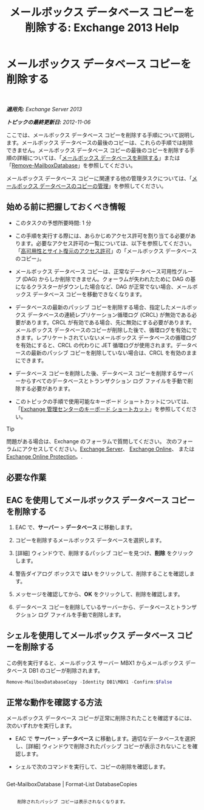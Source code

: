 ﻿---
title: 'メールボックス データベース コピーを削除する: Exchange 2013 Help'
TOCTitle: メールボックス データベース コピーを削除する
ms:assetid: 99fecdde-b158-4dfc-9ca7-ff7c0ada7819
ms:mtpsurl: https://technet.microsoft.com/ja-jp/library/Dd298164(v=EXCHG.150)
ms:contentKeyID: 48269849
ms.date: 05/23/2018
mtps_version: v=EXCHG.150
ms.translationtype: MT
---

# メールボックス データベース コピーを削除する

 

_**適用先:** Exchange Server 2013_

_**トピックの最終更新日:** 2012-11-06_

ここでは、メールボックス データベース コピーを削除する手順について説明します。メールボックス データベースの最後のコピーは、これらの手順では削除できません。メールボックス データベース コピーの最後のコピーを削除する手順の詳細については、「[メールボックス データベースを削除する](manage-mailbox-databases-in-exchange-2013-exchange-2013-help.md)」または「[Remove-MailboxDatabase](https://technet.microsoft.com/ja-jp/library/aa997931\(v=exchg.150\))」を参照してください。

メールボックス データベース コピーに関連する他の管理タスクについては、「[メールボックス データベースのコピーの管理](managing-mailbox-database-copies-exchange-2013-help.md)」を参照してください。

## 始める前に把握しておくべき情報

  - このタスクの予想所要時間: 1 分

  - この手順を実行する際には、あらかじめアクセス許可を割り当てる必要があります。必要なアクセス許可の一覧については、以下を参照してください。「[高可用性とサイト復元のアクセス許可](high-availability-and-site-resilience-permissions-exchange-2013-help.md)」の「メールボックス データベースのコピー」。

  - メールボックス データベース コピーは、正常なデータベース可用性グループ (DAG) からしか削除できません。クォーラムが失われたために DAG の基になるクラスターがダウンした場合など、DAG が正常でない場合、メールボックス データベース コピーを移動できなくなります。

  - データベースの最新のパッシブ コピーを削除する場合、指定したメールボックス データベースの連続レプリケーション循環ログ (CRCL) が無効である必要があります。CRCL が有効である場合、先に無効にする必要があります。メールボックス データベースのコピーが削除した後で、循環ログを有効にできます。レプリケートされていないメールボックス データベースの循環ログを有効にすると、CRCL の代わりに JET 循環ログが使用されます。データベースの最新のパッシブ コピーを削除していない場合は、CRCL を有効のままにできます。

  - データベース コピーを削除した後、データベース コピーを削除するサーバーからすべてのデータベースとトランザクション ログ ファイルを手動で削除する必要があります。

  - このトピックの手順で使用可能なキーボード ショートカットについては、「[Exchange 管理センターのキーボード ショートカット](keyboard-shortcuts-in-the-exchange-admin-center-exchange-online-protection-help.md)」を参照してください。


> [!TIP]
> 問題がある場合は、Exchange のフォーラムで質問してください。 次のフォーラムにアクセスしてください。<A href="https://go.microsoft.com/fwlink/p/?linkid=60612">Exchange Server</A>、 <A href="https://go.microsoft.com/fwlink/p/?linkid=267542">Exchange Online</A>、 または <A href="https://go.microsoft.com/fwlink/p/?linkid=285351">Exchange Online Protection</A>。.



## 必要な作業

## EAC を使用してメールボックス データベース コピーを削除する

1.  EAC で、<strong>サーバー</strong> \> <strong>データベース</strong> に移動します。

2.  コピーを削除するメールボックス データベースを選択します。

3.  \[詳細\] ウィンドウで、削除するパッシブ コピーを見つけ、<strong>削除</strong> をクリックします。

4.  警告ダイアログ ボックスで <strong>はい</strong> をクリックして、削除することを確認します。

5.  メッセージを確認してから、<strong>OK</strong> をクリックして、削除を確認します。

6.  データベース コピーを削除しているサーバーから、データベースとトランザクション ログ ファイルを手動で削除します。

## シェルを使用してメールボックス データベース コピーを削除する

この例を実行すると、メールボックス サーバー MBX1 からメールボックス データベース DB1 のコピーが削除されます。

```powershell
Remove-MailboxDatabaseCopy -Identity DB1\MBX1 -Confirm:$False
```

## 正常な動作を確認する方法

メールボックス データベース コピーが正常に削除されたことを確認するには、次のいずれかを実行します。

  - EAC で <strong>サーバー</strong> \> <strong>データベース</strong> に移動します。適切なデータベースを選択し、\[詳細\] ウィンドウで削除されたパッシブ コピーが表示されないことを確認します。

  - シェルで次のコマンドを実行して、コピーの削除を確認します。
    
    ```powershell
Get-MailboxDatabase <DatabaseName> | Format-List DatabaseCopies
```
    
    削除されたパッシブ コピーは表示されなくなります。

